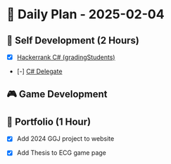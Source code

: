 
# 📅 Daily Plan - 2025-02-04

## 🚀 Self Development (2 Hours)
- [x] [Hackerrank C# (gradingStudents)](https://www.hackerrank.com/challenges/grading/problem?isFullScreen=true)
- [-] [C# Delegate](https://medium.com/@sefajobs/c-delegate-nedir-nasıl-uygulanır-690a2378fcc1)

## 🎮 Game Development 

## 💼 Portfolio (1 Hour)
- [x] Add 2024 GGJ project to website 
- [x] Add Thesis to ECG game page

